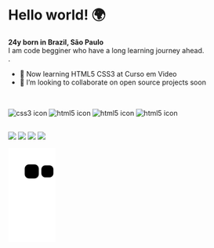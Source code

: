 <h1>Hello world! 🌍</h1>
<b>24y born in Brazil, São Paulo</b><br>

<div>I am code begginer who have a long learning journey ahead.</h2> <br>	 .

  - 🌱 Now learning HTML5 CSS3 at Curso em Video
  - 👯 I’m looking to collaborate on open source projects soon

##


 
 <footer>
  <div style="display: inline_block"><br>
    <img alingn = "center" alt= "css3 icon" heigth="30" width="40" src="https://cdn.jsdelivr.net/gh/devicons/devicon/icons/css3/css3-original-wordmark.svg" /> 
    <img alingn = "center" alt= "html5 icon" heigth="30" width="40" src="https://cdn.jsdelivr.net/gh/devicons/devicon/icons/html5/html5-original-wordmark.svg" />
    <img alingn = "center" alt= "html5 icon" heigth="30" width="40" src="https://cdn.jsdelivr.net/gh/devicons/devicon/icons/python/python-original-wordmark.svg" />
    <img alingn = "center" alt= "html5 icon" heigth="30" width="40" src="https://cdn.jsdelivr.net/gh/devicons/devicon/icons/mysql/mysql-original-wordmark.svg" />
  </div>
</footer>

 ##
 
  <a href = "https://twitter.com/felipegesp_"><img src="https://img.shields.io/badge/Twitter-1DA1F2?style=for-the-badge&logo=twitter&logoColor=white"></a> 
  <a href = "mailto:felipegesp@gmail.com"><img src="https://img.shields.io/badge/-Gmail-%23333?style=for-the-badge&logo=gmail&logoColor=white" target="_blank"></a>
  <a href="#" target="_blank"><img src="https://img.shields.io/badge/-LinkedIn-%230077B5?style=for-the-badge&logo=linkedin&logoColor=white" target="_blank"></a>
  <a href="https://dev.to/felipegesp" target="_blank"><img src="https://img.shields.io/badge/dev.to-0A0A0A?style=for-the-badge&logo=devdotto&logoColor=white"></a>
 
  ![Snake animation](https://github.com/rafaballerini/rafaballerini/blob/output/github-contribution-grid-snake.svg)



  
                                                                                                                                                     



               

